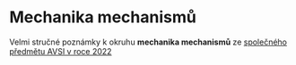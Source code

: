 # Mechanika mechanismů

Velmi stručné poznámky k okruhu **mechanika mechanismů** ze [společného předmětu AVSI v roce 2022](/Spolecny_predmet_AVSI.pdf)